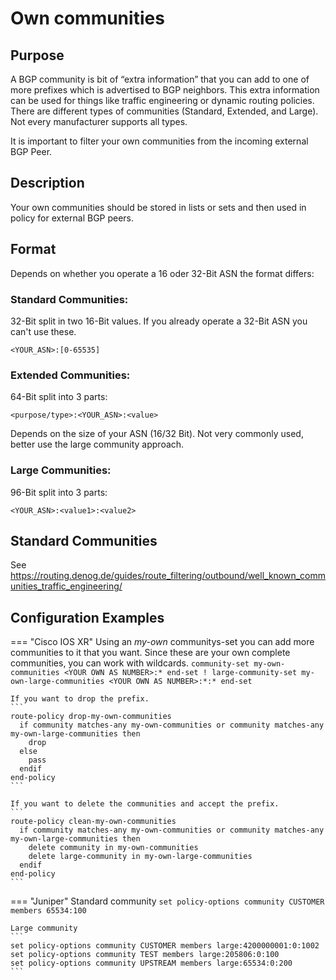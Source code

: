 # Own communities

## Purpose
A BGP community is bit of “extra information” that you can add to one of more prefixes which is advertised to BGP neighbors. This extra information can be used for things like traffic engineering or dynamic routing policies.
There are different types of communities (Standard, Extended, and Large). Not every manufacturer supports all types.

It is important to filter your own communities from the incoming external BGP Peer.

## Description
Your own communities should be stored in lists or sets and then used in policy for external BGP peers.

## Format
Depends on whether you operate a 16 oder 32-Bit ASN the format differs:

### Standard Communities:
32-Bit split in two 16-Bit values. If you already operate a 32-Bit ASN you can't use these.
   ```
   <YOUR_ASN>:[0-65535]
   ```
### Extended Communities:
64-Bit split into 3 parts:
   ```
   <purpose/type>:<YOUR_ASN>:<value>
   ```
Depends on the size of your ASN (16/32 Bit). Not very commonly used, better use the large community approach.

### Large Communities:
96-Bit split into 3 parts:
   ```
   <YOUR_ASN>:<value1>:<value2>
   ```

## Standard Communities
 See https://routing.denog.de/guides/route_filtering/outbound/well_known_communities_traffic_engineering/

## Configuration Examples

=== "Cisco IOS XR"
    Using an *my-own* communitys-set you can add  more communities to it that you want. Since these are your own complete communities, you can work with wildcards.
    ```
    community-set my-own-communities
      <YOUR OWN AS NUMBER>:*
    end-set
    !
    large-community-set my-own-large-communities
      <YOUR OWN AS NUMBER>:*:*
    end-set
    ```
    
    If you want to drop the prefix.
    ```
    route-policy drop-my-own-communities
      if community matches-any my-own-communities or community matches-any my-own-large-communities then
        drop
      else
        pass
      endif
    end-policy
    ```

    If you want to delete the communities and accept the prefix.
    ```
    route-policy clean-my-own-communities
      if community matches-any my-own-communities or community matches-any my-own-large-communities then
        delete community in my-own-communities
        delete large-community in my-own-large-communities
      endif
    end-policy
    ```

=== "Juniper"
    Standard community
    ```
    set policy-options community CUSTOMER members 65534:100
    ```
    
    Large community
    ```
    set policy-options community CUSTOMER members large:4200000001:0:1002
    set policy-options community TEST members large:205806:0:100
    set policy-options community UPSTREAM members large:65534:0:200
    ```    
   

